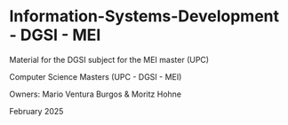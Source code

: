 # Information-Systems-Development - DGSI - MEI
Material for the DGSI subject for the MEI master (UPC)

Computer Science Masters (UPC - DGSI - MEI)

Owners: Mario Ventura Burgos & Moritz Hohne

February 2025
